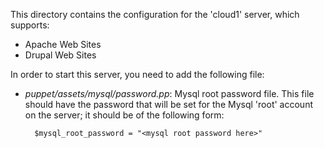 This directory contains the configuration for the 'cloud1' server, which supports:

* Apache Web Sites
* Drupal Web Sites

In order to start this server, you need to add the following file:

* *puppet/assets/mysql/password.pp*: Mysql root password file.  This file should
  have the password that will be set for the Mysql 'root' account on the server;
  it should be of the following form:
  ```
    $mysql_root_password = "<mysql root password here>"
  ```

